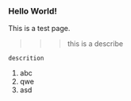 ### Hello World!

This is a test page. 

>>> this is a describe

```
descrition
```

1. abc
2. qwe
3. asd